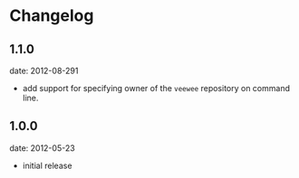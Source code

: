 # Changelog

## 1.1.0
date: 2012-08-291

- add support for specifying owner of the `veewee` repository on command line.

## 1.0.0
date: 2012-05-23

 - initial release

